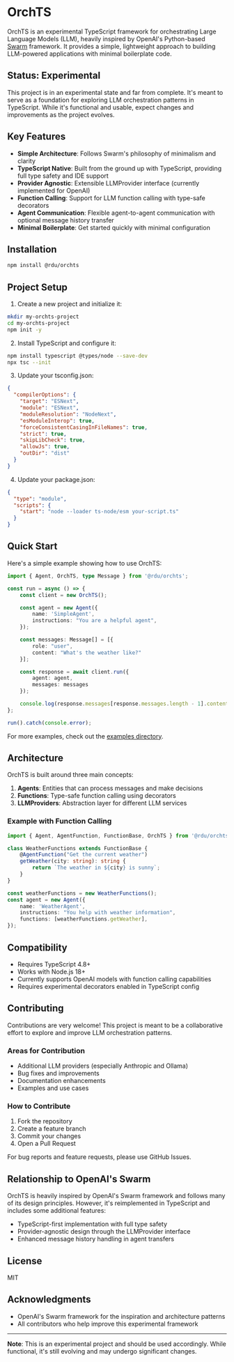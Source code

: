 # OrchTS

OrchTS is an experimental TypeScript framework for orchestrating Large Language Models (LLM), heavily inspired by OpenAI's Python-based [Swarm](https://github.com/openai/swarm) framework. It provides a simple, lightweight approach to building LLM-powered applications with minimal boilerplate code.

## Status: Experimental

This project is in an experimental state and far from complete. It's meant to serve as a foundation for exploring LLM orchestration patterns in TypeScript. While it's functional and usable, expect changes and improvements as the project evolves.

## Key Features

- **Simple Architecture**: Follows Swarm's philosophy of minimalism and clarity
- **TypeScript Native**: Built from the ground up with TypeScript, providing full type safety and IDE support
- **Provider Agnostic**: Extensible LLMProvider interface (currently implemented for OpenAI)
- **Function Calling**: Support for LLM function calling with type-safe decorators
- **Agent Communication**: Flexible agent-to-agent communication with optional message history transfer
- **Minimal Boilerplate**: Get started quickly with minimal configuration

## Installation

```bash
npm install @rdu/orchts
```

## Project Setup

1. Create a new project and initialize it:
```bash
mkdir my-orchts-project
cd my-orchts-project
npm init -y
```

2. Install TypeScript and configure it:
```bash
npm install typescript @types/node --save-dev
npx tsc --init
```

3. Update your tsconfig.json:
```json
{
  "compilerOptions": {
    "target": "ESNext",
    "module": "ESNext",
    "moduleResolution": "NodeNext",
    "esModuleInterop": true,
    "forceConsistentCasingInFileNames": true,
    "strict": true,
    "skipLibCheck": true,
    "allowJs": true,
    "outDir": "dist"
  }
}
```

4. Update your package.json:
```json
{
  "type": "module",
  "scripts": {
    "start": "node --loader ts-node/esm your-script.ts"
  }
}
```

## Quick Start

Here's a simple example showing how to use OrchTS:

```typescript
import { Agent, OrchTS, type Message } from '@rdu/orchts';

const run = async () => {
    const client = new OrchTS();

    const agent = new Agent({
        name: 'SimpleAgent',
        instructions: "You are a helpful agent",
    });

    const messages: Message[] = [{ 
        role: "user", 
        content: "What's the weather like?" 
    }];

    const response = await client.run({
        agent: agent,
        messages: messages
    });

    console.log(response.messages[response.messages.length - 1].content);
};

run().catch(console.error);
```

For more examples, check out the [examples directory](src/examples).

## Architecture

OrchTS is built around three main concepts:

1. **Agents**: Entities that can process messages and make decisions
2. **Functions**: Type-safe function calling using decorators
3. **LLMProviders**: Abstraction layer for different LLM services

### Example with Function Calling

```typescript
import { Agent, AgentFunction, FunctionBase, OrchTS } from '@rdu/orchts';

class WeatherFunctions extends FunctionBase {
    @AgentFunction("Get the current weather")
    getWeather(city: string): string {
        return `The weather in ${city} is sunny`;
    }
}

const weatherFunctions = new WeatherFunctions();
const agent = new Agent({
    name: 'WeatherAgent',
    instructions: "You help with weather information",
    functions: [weatherFunctions.getWeather],
});
```

## Compatibility

- Requires TypeScript 4.8+
- Works with Node.js 18+
- Currently supports OpenAI models with function calling capabilities
- Requires experimental decorators enabled in TypeScript config

## Contributing

Contributions are very welcome! This project is meant to be a collaborative effort to explore and improve LLM orchestration patterns.

### Areas for Contribution

- Additional LLM providers (especially Anthropic and Ollama)
- Bug fixes and improvements
- Documentation enhancements
- Examples and use cases

### How to Contribute

1. Fork the repository
2. Create a feature branch
3. Commit your changes
4. Open a Pull Request

For bug reports and feature requests, please use GitHub Issues.

## Relationship to OpenAI's Swarm

OrchTS is heavily inspired by OpenAI's Swarm framework and follows many of its design principles. However, it's reimplemented in TypeScript and includes some additional features:

- TypeScript-first implementation with full type safety
- Provider-agnostic design through the LLMProvider interface
- Enhanced message history handling in agent transfers

## License

MIT

## Acknowledgments

- OpenAI's Swarm framework for the inspiration and architecture patterns
- All contributors who help improve this experimental framework

---

**Note**: This is an experimental project and should be used accordingly. While functional, it's still evolving and may undergo significant changes.